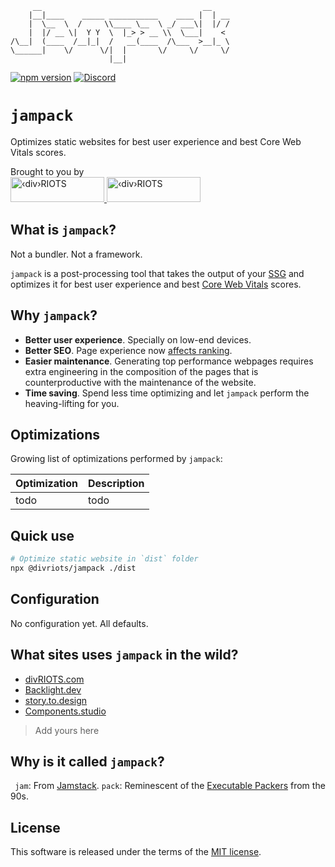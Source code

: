 ```
     __                                    __    
    |__|____    _____ ___________    ____ |  | __
    |  \__  \  /     \\____ \__  \ _/ ___\|  |/ /
    |  |/ __ \|  Y Y  \  |_> > __ \\  \___|    < 
/\__|  (____  /__|_|  /   __(____  /\___  >__|_ \
\______|    \/      \/|  |       \/     \/     \/
                      |__|
```
[![npm version](https://img.shields.io/npm/v/@divriots/jampack)](https://npmjs.org/package/@divriots/jampack) 
[![Discord](https://img.shields.io/badge/chat-discord-blue?style=flat&logo=discord)](https://discord.gg/XkQxSU9)

# `jampack`

Optimizes static websites for best user experience and best Core Web Vitals scores.

<div>
  <div>Brought to you by</div>
  <a href="https://divRIOTS.com#gh-light-mode-only">
    <img width="150" height="40" src="https://divRIOTS.com/divriots.svg" alt="‹div›RIOTS" />
  </a>
  <a href="https://divRIOTS.com#gh-dark-mode-only">
    <img width="150" height="40" src="https://divRIOTS.com/divriots-dark.svg" alt="‹div›RIOTS" />
  </a>
</div>

## What is `jampack`?

Not a bundler. Not a framework.

`jampack` is a post-processing tool that takes the output of your [SSG](https://jamstack.org/generators/) and optimizes it for best user experience and best [Core Web Vitals](https://web.dev/learn-core-web-vitals/) scores.

## Why `jampack`?

- **Better user experience**. Specially on low-end devices.
- **Better SEO**. Page experience now [affects ranking](https://developers.google.com/search/docs/appearance/page-experience).
- **Easier maintenance**. Generating top performance webpages requires extra engineering in the composition of the pages that is counterproductive with the maintenance of the website.
- **Time saving**. Spend less time optimizing and let `jampack` perform the heaving-lifting for you.

## Optimizations

Growing list of optimizations performed by `jampack`:

| Optimization  |  Description  |
| ------------- | ------------- |
| todo              |   todo            |

## Quick use

```sh
# Optimize static website in `dist` folder
npx @divriots/jampack ./dist
```

## Configuration

No configuration yet. All defaults.

## What sites uses `jampack` in the wild?

- [divRIOTS.com](https://divRIOTS.com)
- [Backlight.dev](https://backlight.dev)
- [story.to.design](https://story.to.design)
- [Components.studio](https://components.studio)
> Add yours here

## Why is it called `jampack`?

` jam`: From [Jamstack](https://en.wikipedia.org/wiki/Jamstack).
`pack`: Reminescent of the [Executable Packers](https://en.wikipedia.org/wiki/Executable_compression#List_of_executable_packers) from the 90s.

## License

This software is released under the terms of the [MIT license](https://github.com/divriots/jampack/blob/main/LICENSE).
